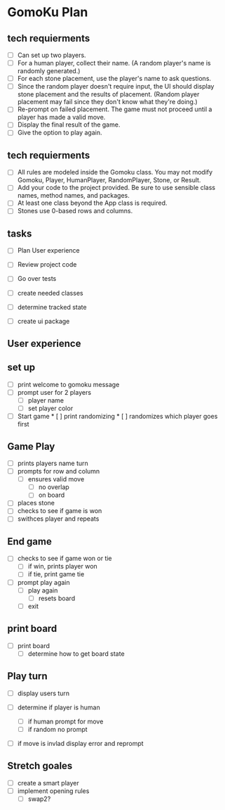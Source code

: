 # GomoKu Plan

## tech requierments
* [ ] Can set up two players.
* [ ] For a human player, collect their name. (A random player's name is randomly generated.)
* [ ] For each stone placement, use the player's name to ask questions.
* [ ] Since the random player doesn't require input, the UI should display stone placement and the results of placement. (Random player placement may fail since they don't know what they're doing.)
* [ ] Re-prompt on failed placement. The game must not proceed until a player has made a valid move.
* [ ] Display the final result of the game.
* [ ] Give the option to play again.

## tech requierments

* [ ] All rules are modeled inside the Gomoku class. You may not modify Gomoku, Player, HumanPlayer, RandomPlayer, Stone, or Result.
* [ ] Add your code to the project provided. Be sure to use sensible class names, method names, and packages.
* [ ] At least one class beyond the App class is required.
* [ ] Stones use 0-based rows and columns.

## tasks
* [ ] Plan User experience
* [ ] Review project code
* [ ] Go over tests
* [ ] create needed classes 
* [ ] determine tracked state
* [ ] create ui package


## User experience

## set up
* [ ] print welcome to gomoku message
* [ ] prompt user for 2 players
   * [ ] player name
   * [ ] set player color
* [ ] Start game
        * [ ] print randomizing
        * [ ] randomizes which player goes first

## Game Play
* [ ] prints players name turn
* [ ] prompts for row and column
    * [ ] ensures valid move
        * [ ] no overlap
        * [ ] on board
* [ ] places stone 
* [ ] checks to see if game is won
* [ ] swithces player and repeats

## End game
* [ ] checks to see if game won or tie
    * [ ]  if win, prints player won
    * [ ]  if tie, print game tie
* [ ] prompt play again
    * [ ] play again
        * [ ] resets board
    * [ ] exit

## print board
* [ ] print board
    * [ ] determine how to get board state

## Play turn
* [ ] display users turn
* [ ]  determine if player is human
    * [ ] if human prompt for move
    * [ ]  if random no prompt
* [ ]  if move is invlad display error and reprompt


## Stretch goales
* [ ] create a smart player
* [ ] implement opening rules
    * [ ] swap2?
